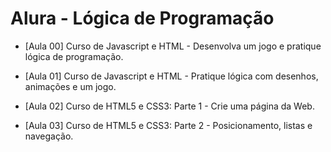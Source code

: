 # Alura - Lógica de Programação

- [Aula 00] Curso de Javascript e HTML - Desenvolva um jogo e pratique lógica de programação.

- [Aula 01] Curso de Javascript e HTML - Pratique lógica com desenhos, animações e um jogo.

- [Aula 02] Curso de HTML5 e CSS3: Parte 1 - Crie uma página da Web.

- [Aula 03] Curso de HTML5 e CSS3: Parte 2 - Posicionamento, listas e navegação.